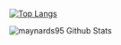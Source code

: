 [![Top Langs](https://github-readme-stats.vercel.app/api/top-langs/?username=maynards95&layout=compact)](https://github.com/maynards95/github-readme-stats)

<img align="center" alt="maynards95 Github Stats" src ="https://github-readme-stats.vercel.app/api?username=maynards95&theme=great-gatsby&show_icons=true" />
